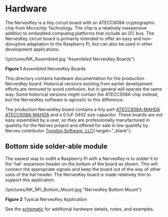 # Hardware

The NervesKey is a tiny circuit board with an ATECC608A cryptographic chip from Microchip Technology. The chip is a relatively inexpensive addition to embedded computing platforms that include an I2C bus. The NervesKey circuit board is primarily intended to offer an easy and non-disruptive adaptation to the Raspberry Pi, but can also be used in other development applications.

!(pictures/NK_Assembled.jpg "Assembled NervesKey Boards")

<b>Figure 1</b> Assembled NervesKey Boards

This directory contains hardware documentation for the production NervesKey board.  Historical versions existing from earlier development efforts are removed to avoid confusion, but in general will operate the same way.  Some historical versions might contain the ATECC508A chip instead, but the NervesKey software is agnostic 
to this difference.  

The production NervesKey board contains a tiny part <a href="https://www.digikey.com/product-detail/en/microchip-technology/ATECC608A-MAHDA-S/ATECC608A-MAHDA-STR-ND/7928113" target="_blank">ATECC608A-MAHDA</a> [ATECC608A-MAHDA](https://www.digikey.com/product-detail/en/microchip-technology/ATECC608A-MAHDA-S/ATECC608A-MAHDA-STR-ND/7928113) and a 0.1uF 0402 size capacitor.  These boards are not easy assembled by a user, so they are professionally manufactured in quantity for the Nerves project and offered for sale in low quantity by Nerves contributor [Troodon Software, LLC](http://www.troodon-software.com/){:target="_blank"}.  

## Bottom side solder-able module

The easiest way to outfit a Raspberry Pi with a NervesKey is to solder it to the 'hat' expansion header on the bottom of the board as shown.  This will connect the appropriate signals and keep the board out of the way of other uses of the hat header.  The NervesKey board is made relatively thin to support this application.

!(pictures/NK_RPi_Bottom_Mount.jpg "NervesKey Bottom Mount")

<b>Figure 2</b> Typical NervesKey Application

See the [schematic](TSW19001_NERVESKEY_X1_SCH.PDF) for additional hardware details, notes, and examples.
